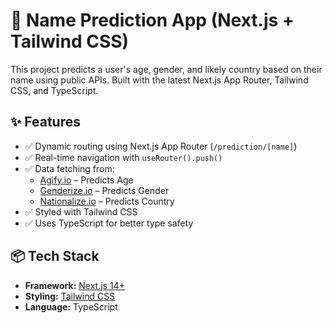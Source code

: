 # 🔮 Name Prediction App (Next.js + Tailwind CSS)

This project predicts a user's age, gender, and likely country based on their name using public APIs. Built with the latest Next.js App Router, Tailwind CSS, and TypeScript.

## ✨ Features

- ✅ Dynamic routing using Next.js App Router (`/prediction/[name]`)
- ✅ Real-time navigation with `useRouter().push()`
- ✅ Data fetching from:
  - [Agify.io](https://agify.io/) – Predicts Age
  - [Genderize.io](https://genderize.io/) – Predicts Gender
  - [Nationalize.io](https://nationalize.io/) – Predicts Country
- ✅ Styled with Tailwind CSS
- ✅ Uses TypeScript for better type safety

## 📦 Tech Stack

- **Framework:** [Next.js 14+](https://nextjs.org/docs)
- **Styling:** [Tailwind CSS](https://tailwindcss.com/)
- **Language:** TypeScript


